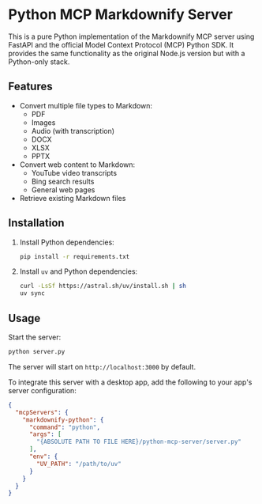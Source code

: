 # Python MCP Markdownify Server

This is a pure Python implementation of the Markdownify MCP server using FastAPI and the official Model Context Protocol (MCP) Python SDK. It provides the same functionality as the original Node.js version but with a Python-only stack.

## Features

- Convert multiple file types to Markdown:
  - PDF
  - Images
  - Audio (with transcription)
  - DOCX
  - XLSX
  - PPTX
- Convert web content to Markdown:
  - YouTube video transcripts
  - Bing search results
  - General web pages
- Retrieve existing Markdown files

## Installation

1. Install Python dependencies:
   ```bash
   pip install -r requirements.txt
   ```

2. Install `uv` and Python dependencies:
   ```bash
   curl -LsSf https://astral.sh/uv/install.sh | sh
   uv sync
   ```

## Usage

Start the server:
```bash
python server.py
```

The server will start on `http://localhost:3000` by default.

To integrate this server with a desktop app, add the following to your app's server configuration:

```json
{
  "mcpServers": {
    "markdownify-python": {
      "command": "python",
      "args": [
        "{ABSOLUTE PATH TO FILE HERE}/python-mcp-server/server.py"
      ],
      "env": {
        "UV_PATH": "/path/to/uv"
      }
    }
  }
}
```